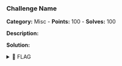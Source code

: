 ### Challenge Name

**Category:** Misc - **Points:** 100 - **Solves:** 100

**Description:**

**Solution:**


<details><summary>🚩 FLAG</summary>

```
flag
```

</details>